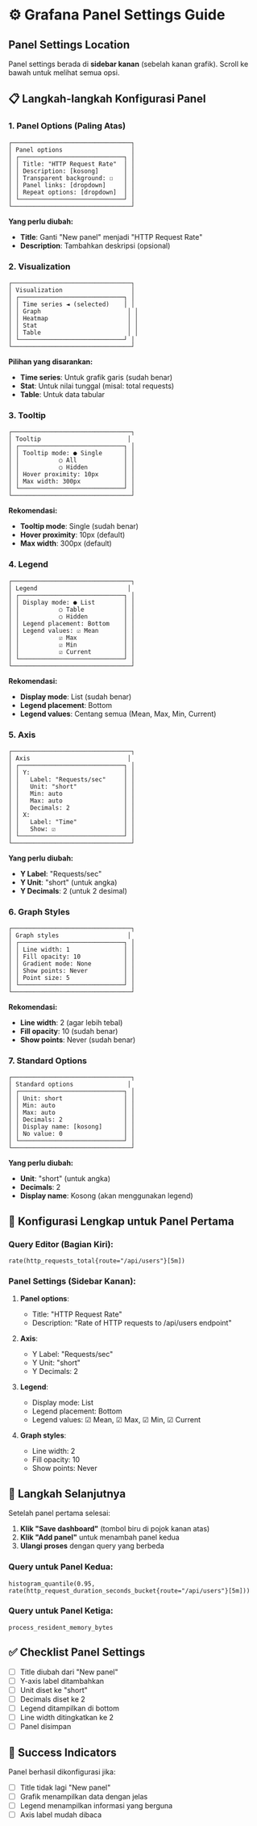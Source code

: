 # ⚙️ Grafana Panel Settings Guide

## Panel Settings Location

Panel settings berada di **sidebar kanan** (sebelah kanan grafik). Scroll ke bawah untuk melihat semua opsi.

## 📋 Langkah-langkah Konfigurasi Panel

### 1. Panel Options (Paling Atas)

```
┌─────────────────────────────────┐
│ Panel options                   │
│ ┌─────────────────────────────┐ │
│ │ Title: "HTTP Request Rate"  │ │
│ │ Description: [kosong]       │ │
│ │ Transparent background: ☐   │ │
│ │ Panel links: [dropdown]     │ │
│ │ Repeat options: [dropdown]  │ │
│ └─────────────────────────────┘ │
└─────────────────────────────────┘
```

**Yang perlu diubah:**

- **Title**: Ganti "New panel" menjadi "HTTP Request Rate"
- **Description**: Tambahkan deskripsi (opsional)

### 2. Visualization

```
┌─────────────────────────────────┐
│ Visualization                   │
│ ┌─────────────────────────────┐ │
│ │ Time series ◄ (selected)    │ │
│ │ Graph                        │ │
│ │ Heatmap                      │ │
│ │ Stat                         │ │
│ │ Table                        │ │
│ └─────────────────────────────┘ │
└─────────────────────────────────┘
```

**Pilihan yang disarankan:**

- **Time series**: Untuk grafik garis (sudah benar)
- **Stat**: Untuk nilai tunggal (misal: total requests)
- **Table**: Untuk data tabular

### 3. Tooltip

```
┌─────────────────────────────────┐
│ Tooltip                        │
│ ┌─────────────────────────────┐ │
│ │ Tooltip mode: ● Single      │ │
│ │           ○ All             │ │
│ │           ○ Hidden          │ │
│ │ Hover proximity: 10px       │ │
│ │ Max width: 300px            │ │
│ └─────────────────────────────┘ │
└─────────────────────────────────┘
```

**Rekomendasi:**

- **Tooltip mode**: Single (sudah benar)
- **Hover proximity**: 10px (default)
- **Max width**: 300px (default)

### 4. Legend

```
┌─────────────────────────────────┐
│ Legend                         │
│ ┌─────────────────────────────┐ │
│ │ Display mode: ● List        │ │
│ │           ○ Table           │ │
│ │           ○ Hidden          │ │
│ │ Legend placement: Bottom    │ │
│ │ Legend values: ☑ Mean       │ │
│ │           ☑ Max             │ │
│ │           ☑ Min             │ │
│ │           ☑ Current         │ │
│ └─────────────────────────────┘ │
└─────────────────────────────────┘
```

**Rekomendasi:**

- **Display mode**: List (sudah benar)
- **Legend placement**: Bottom
- **Legend values**: Centang semua (Mean, Max, Min, Current)

### 5. Axis

```
┌─────────────────────────────────┐
│ Axis                           │
│ ┌─────────────────────────────┐ │
│ │ Y:                          │ │
│ │   Label: "Requests/sec"     │ │
│ │   Unit: "short"             │ │
│ │   Min: auto                 │ │
│ │   Max: auto                 │ │
│ │   Decimals: 2               │ │
│ │ X:                          │ │
│ │   Label: "Time"             │ │
│ │   Show: ☑                   │ │
│ └─────────────────────────────┘ │
└─────────────────────────────────┘
```

**Yang perlu diubah:**

- **Y Label**: "Requests/sec"
- **Y Unit**: "short" (untuk angka)
- **Y Decimals**: 2 (untuk 2 desimal)

### 6. Graph Styles

```
┌─────────────────────────────────┐
│ Graph styles                   │
│ ┌─────────────────────────────┐ │
│ │ Line width: 1               │ │
│ │ Fill opacity: 10            │ │
│ │ Gradient mode: None         │ │
│ │ Show points: Never          │ │
│ │ Point size: 5               │ │
│ └─────────────────────────────┘ │
└─────────────────────────────────┘
```

**Rekomendasi:**

- **Line width**: 2 (agar lebih tebal)
- **Fill opacity**: 10 (sudah benar)
- **Show points**: Never (sudah benar)

### 7. Standard Options

```
┌─────────────────────────────────┐
│ Standard options               │
│ ┌─────────────────────────────┐ │
│ │ Unit: short                 │ │
│ │ Min: auto                   │ │
│ │ Max: auto                   │ │
│ │ Decimals: 2                 │ │
│ │ Display name: [kosong]      │ │
│ │ No value: 0                 │ │
│ └─────────────────────────────┘ │
└─────────────────────────────────┘
```

**Yang perlu diubah:**

- **Unit**: "short" (untuk angka)
- **Decimals**: 2
- **Display name**: Kosong (akan menggunakan legend)

## 🎯 Konfigurasi Lengkap untuk Panel Pertama

### Query Editor (Bagian Kiri):

```promql
rate(http_requests_total{route="/api/users"}[5m])
```

### Panel Settings (Sidebar Kanan):

1. **Panel options**:

   - Title: "HTTP Request Rate"
   - Description: "Rate of HTTP requests to /api/users endpoint"

2. **Axis**:

   - Y Label: "Requests/sec"
   - Y Unit: "short"
   - Y Decimals: 2

3. **Legend**:

   - Display mode: List
   - Legend placement: Bottom
   - Legend values: ☑ Mean, ☑ Max, ☑ Min, ☑ Current

4. **Graph styles**:
   - Line width: 2
   - Fill opacity: 10
   - Show points: Never

## 🚀 Langkah Selanjutnya

Setelah panel pertama selesai:

1. **Klik "Save dashboard"** (tombol biru di pojok kanan atas)
2. **Klik "Add panel"** untuk menambah panel kedua
3. **Ulangi proses** dengan query yang berbeda

### Query untuk Panel Kedua:

```promql
histogram_quantile(0.95, rate(http_request_duration_seconds_bucket{route="/api/users"}[5m]))
```

### Query untuk Panel Ketiga:

```promql
process_resident_memory_bytes
```

## ✅ Checklist Panel Settings

- [ ] Title diubah dari "New panel"
- [ ] Y-axis label ditambahkan
- [ ] Unit diset ke "short"
- [ ] Decimals diset ke 2
- [ ] Legend ditampilkan di bottom
- [ ] Line width ditingkatkan ke 2
- [ ] Panel disimpan

## 🎉 Success Indicators

Panel berhasil dikonfigurasi jika:

- [ ] Title tidak lagi "New panel"
- [ ] Grafik menampilkan data dengan jelas
- [ ] Legend menampilkan informasi yang berguna
- [ ] Axis label mudah dibaca
